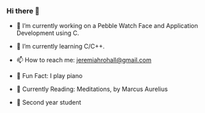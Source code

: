 ### Hi there 👋

- 🔭 I’m currently working on a Pebble Watch Face and Application Development using C. 

- 🌱 I’m currently learning C/C++.

- 📫 How to reach me: jeremiahrohall@gmail.com

- 🎹 Fun Fact: I play piano

- 📖 Currently Reading: Meditations, by Marcus Aurelius

- 🏫 Second year student

